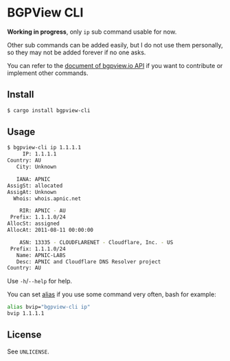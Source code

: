 # BGPView CLI

**Working in progress**, only `ip` sub command usable for now.

Other sub commands can be added easily, but I do not use them personally, so they may not be added forever if no one asks.

You can refer to the [document of bgpview.io API][doc-of-bgpview.io] if you want to contribute or implement other commands.

## Install

```bash
$ cargo install bgpview-cli
```

## Usage

```bash
$ bgpview-cli ip 1.1.1.1
     IP: 1.1.1.1
Country: AU
   City: Unknown

   IANA: APNIC
AssigSt: allocated
AssigAt: Unknown
  Whois: whois.apnic.net

    RIR: APNIC - AU
 Prefix: 1.1.1.0/24
AllocSt: assigned
AllocAt: 2011-08-11 00:00:00

    ASN: 13335 - CLOUDFLARENET - Cloudflare, Inc. - US
 Prefix: 1.1.1.0/24
   Name: APNIC-LABS
   Desc: APNIC and Cloudflare DNS Resolver project
Country: AU
```

Use `-h`/`--help` for help.

You can set [alias][wikipedia:alias] if you use some command very often, bash for example:

```bash
alias bvip="bgpview-cli ip"
bvip 1.1.1.1
```

## License

See `UNLICENSE`.

[doc-of-bgpview.io]: https://bgpview.docs.apiary.io/
[wikipedia:alias]: https://en.wikipedia.org/wiki/Alias_(command)